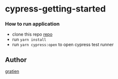 # cypress-getting-started

### How to run application
- clone this repo [repo](https://github.com/itsgratien/cypress-getting-started)
- run ``yarn install``
- run ``yarn cypress:open`` to open cypress test runner



## Author
[gratien](https://github.com/itsgratien)